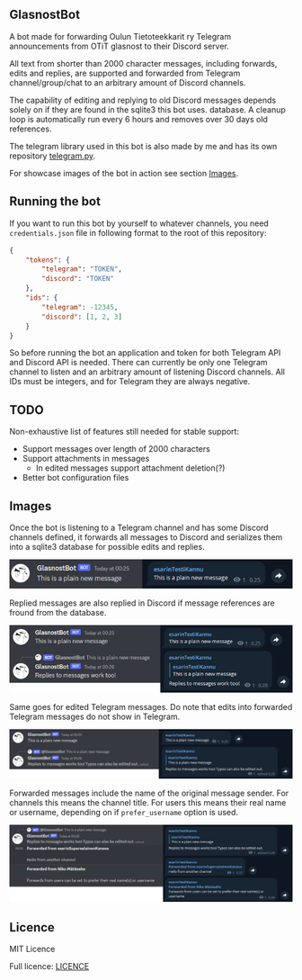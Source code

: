 ## GlasnostBot

A bot made for forwarding Oulun Tietoteekkarit ry Telegram announcements from OTiT glasnost to their Discord server.

All text from shorter than 2000 character messages, including forwards, edits and replies, are supported and forwarded 
from Telegram channel/group/chat to an arbitrary amount of Discord channels.

The capability of editing and replying to old Discord messages depends solely on if they are found in the sqlite3 this 
bot uses. database. A cleanup loop is automatically run every 6 hours and removes over 30 days old references.  

The telegram library used in this bot is also made by me and has its own repository 
[telegram.py](https://github.com/Visperi/telegram.py).

For showcase images of the bot in action see section [Images](#Images).

## Running the bot

If you want to run this bot by yourself to whatever channels, you need `credentials.json` file in following format to 
the root of this repository:

```json
{
    "tokens": {
        "telegram": "TOKEN",
        "discord": "TOKEN"
    },
    "ids": {
        "telegram": -12345,
        "discord": [1, 2, 3]
    }
}
```

So before running the bot an application and token for both Telegram API and Discord API is needed.
There can currently be only one Telegram channel to listen and an arbitrary amount of listening Discord channels.
All IDs must be integers, and for Telegram they are always negative.

## TODO
Non-exhaustive list of features still needed for stable support:

- Support messages over length of 2000 characters
- Support attachments in messages
    - In edited messages support attachment deletion(?)
- Better bot configuration files

## Images

Once the bot is listening to a Telegram channel and has some Discord channels defined, it forwards all messages to 
Discord and serializes them into a sqlite3 database for possible edits and replies.

![Plain new message](img/plain_new.png)

Replied messages are also replied in Discord if message references are fround from the database.

![Reply message](img/reply.png)

Same goes for edited Telegram messages. Do note that edits into forwarded Telegram messages do not show in Telegram.

![Edited message](img/edit.png)

Forwarded messages include the name of the original message sender. For channels this means the channel title. 
For users this means their real name or username, depending on if `prefer_username` option is used.

![Forwarded message](img/forward.png)

## Licence

MIT Licence

Full licence: [LICENCE](LICENCE)
